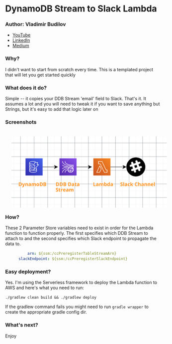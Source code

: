 DynamoDB Stream to Slack Lambda
=================

### Author: Vladimir Budilov
* [YouTube](https://www.youtube.com/VladimirBudilov)
* [LinkedIn](https://www.linkedin.com/in/vbudilov/)
* [Medium](https://medium.com/@budilov)


### Why? 

I didn't want to start from scratch every time. This is a templated project that will let you get started quickly

### What does it do?

Simple -- it copies your DDB Stream 'email' field to Slack. That's it. It assumes a lot and you will need to tweak it if you want to save anything but Strings, but it's easy to add that logic later on
### Screenshots

<img src="data-flow-diagram.png"
     style="float: left; margin: 20px; max-width: 500px" />
     
### How? 
These 2 Parameter Store variables need to exist in order for the Lambda function to function properly. The first specifies which DDB Stream to attach to 
and the second specifies which Slack endpoint to propagate the data to.
```yaml
          arn: ${ssm:/ccPreregisterTableStreamArn}
      slackEndpoint: ${ssm:/ccPreregisterSlackEndpoint}
```

### Easy deployment? 
Yes. I'm using the Serverless framework to deploy the Lambda function to AWS and here's what you need to run:

```shell script
./gradlew clean build && ./gradlew deploy
```

If the gradlew command fails you might need to run ```gradle wrapper``` to create the appropriate gradle config dir. 

### What's next? 

Enjoy
